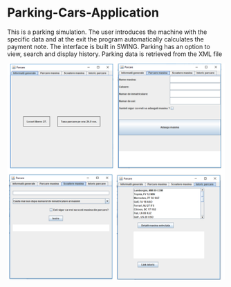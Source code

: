 # Parking-Cars-Application

This is a parking simulation. The user introduces the machine with the specific data and at the exit the program automatically calculates the payment note. The interface is built in SWING. 
Parking has an option to view, search and display history. Parking data is retrieved from the XML file

![AppImage](https://github.com/Sorin006/Parking-Cars-Application/blob/master/parcareImage.png)




